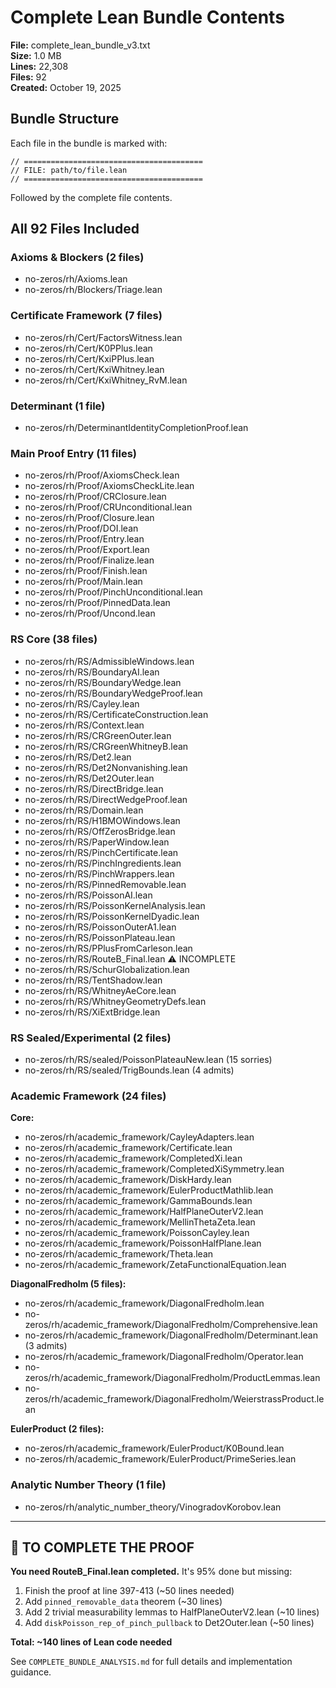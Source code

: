# Complete Lean Bundle Contents

**File:** complete_lean_bundle_v3.txt  
**Size:** 1.0 MB  
**Lines:** 22,308  
**Files:** 92  
**Created:** October 19, 2025

## Bundle Structure

Each file in the bundle is marked with:
```
// ========================================
// FILE: path/to/file.lean
// ========================================
```

Followed by the complete file contents.

## All 92 Files Included

### Axioms & Blockers (2 files)
- no-zeros/rh/Axioms.lean
- no-zeros/rh/Blockers/Triage.lean

### Certificate Framework (7 files)
- no-zeros/rh/Cert/FactorsWitness.lean
- no-zeros/rh/Cert/K0PPlus.lean
- no-zeros/rh/Cert/KxiPPlus.lean
- no-zeros/rh/Cert/KxiWhitney.lean
- no-zeros/rh/Cert/KxiWhitney_RvM.lean

### Determinant (1 file)
- no-zeros/rh/DeterminantIdentityCompletionProof.lean

### Main Proof Entry (11 files)
- no-zeros/rh/Proof/AxiomsCheck.lean
- no-zeros/rh/Proof/AxiomsCheckLite.lean
- no-zeros/rh/Proof/CRClosure.lean
- no-zeros/rh/Proof/CRUnconditional.lean
- no-zeros/rh/Proof/Closure.lean
- no-zeros/rh/Proof/DOI.lean
- no-zeros/rh/Proof/Entry.lean
- no-zeros/rh/Proof/Export.lean
- no-zeros/rh/Proof/Finalize.lean
- no-zeros/rh/Proof/Finish.lean
- no-zeros/rh/Proof/Main.lean
- no-zeros/rh/Proof/PinchUnconditional.lean
- no-zeros/rh/Proof/PinnedData.lean
- no-zeros/rh/Proof/Uncond.lean

### RS Core (38 files)
- no-zeros/rh/RS/AdmissibleWindows.lean
- no-zeros/rh/RS/BoundaryAI.lean
- no-zeros/rh/RS/BoundaryWedge.lean
- no-zeros/rh/RS/BoundaryWedgeProof.lean
- no-zeros/rh/RS/Cayley.lean
- no-zeros/rh/RS/CertificateConstruction.lean
- no-zeros/rh/RS/Context.lean
- no-zeros/rh/RS/CRGreenOuter.lean
- no-zeros/rh/RS/CRGreenWhitneyB.lean
- no-zeros/rh/RS/Det2.lean
- no-zeros/rh/RS/Det2Nonvanishing.lean
- no-zeros/rh/RS/Det2Outer.lean
- no-zeros/rh/RS/DirectBridge.lean
- no-zeros/rh/RS/DirectWedgeProof.lean
- no-zeros/rh/RS/Domain.lean
- no-zeros/rh/RS/H1BMOWindows.lean
- no-zeros/rh/RS/OffZerosBridge.lean
- no-zeros/rh/RS/PaperWindow.lean
- no-zeros/rh/RS/PinchCertificate.lean
- no-zeros/rh/RS/PinchIngredients.lean
- no-zeros/rh/RS/PinchWrappers.lean
- no-zeros/rh/RS/PinnedRemovable.lean
- no-zeros/rh/RS/PoissonAI.lean
- no-zeros/rh/RS/PoissonKernelAnalysis.lean
- no-zeros/rh/RS/PoissonKernelDyadic.lean
- no-zeros/rh/RS/PoissonOuterA1.lean
- no-zeros/rh/RS/PoissonPlateau.lean
- no-zeros/rh/RS/PPlusFromCarleson.lean
- no-zeros/rh/RS/RouteB_Final.lean ⚠️ INCOMPLETE
- no-zeros/rh/RS/SchurGlobalization.lean
- no-zeros/rh/RS/TentShadow.lean
- no-zeros/rh/RS/WhitneyAeCore.lean
- no-zeros/rh/RS/WhitneyGeometryDefs.lean
- no-zeros/rh/RS/XiExtBridge.lean

### RS Sealed/Experimental (2 files)
- no-zeros/rh/RS/sealed/PoissonPlateauNew.lean (15 sorries)
- no-zeros/rh/RS/sealed/TrigBounds.lean (4 admits)

### Academic Framework (24 files)

**Core:**
- no-zeros/rh/academic_framework/CayleyAdapters.lean
- no-zeros/rh/academic_framework/Certificate.lean
- no-zeros/rh/academic_framework/CompletedXi.lean
- no-zeros/rh/academic_framework/CompletedXiSymmetry.lean
- no-zeros/rh/academic_framework/DiskHardy.lean
- no-zeros/rh/academic_framework/EulerProductMathlib.lean
- no-zeros/rh/academic_framework/GammaBounds.lean
- no-zeros/rh/academic_framework/HalfPlaneOuterV2.lean
- no-zeros/rh/academic_framework/MellinThetaZeta.lean
- no-zeros/rh/academic_framework/PoissonCayley.lean
- no-zeros/rh/academic_framework/PoissonHalfPlane.lean
- no-zeros/rh/academic_framework/Theta.lean
- no-zeros/rh/academic_framework/ZetaFunctionalEquation.lean

**DiagonalFredholm (5 files):**
- no-zeros/rh/academic_framework/DiagonalFredholm.lean
- no-zeros/rh/academic_framework/DiagonalFredholm/Comprehensive.lean
- no-zeros/rh/academic_framework/DiagonalFredholm/Determinant.lean (3 admits)
- no-zeros/rh/academic_framework/DiagonalFredholm/Operator.lean
- no-zeros/rh/academic_framework/DiagonalFredholm/ProductLemmas.lean
- no-zeros/rh/academic_framework/DiagonalFredholm/WeierstrassProduct.lean

**EulerProduct (2 files):**
- no-zeros/rh/academic_framework/EulerProduct/K0Bound.lean
- no-zeros/rh/academic_framework/EulerProduct/PrimeSeries.lean

### Analytic Number Theory (1 file)
- no-zeros/rh/analytic_number_theory/VinogradovKorobov.lean

---

## 🎯 TO COMPLETE THE PROOF

**You need RouteB_Final.lean completed.** It's 95% done but missing:

1. Finish the proof at line 397-413 (~50 lines needed)
2. Add `pinned_removable_data` theorem (~30 lines)
3. Add 2 trivial measurability lemmas to HalfPlaneOuterV2.lean (~10 lines)
4. Add `diskPoisson_rep_of_pinch_pullback` to Det2Outer.lean (~50 lines)

**Total: ~140 lines of Lean code needed**

See `COMPLETE_BUNDLE_ANALYSIS.md` for full details and implementation guidance.
